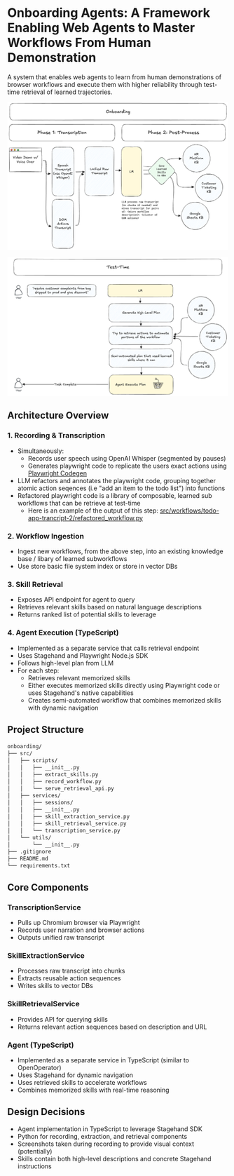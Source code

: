 # Onboarding Agents: A Framework Enabling Web Agents to Master Workflows From Human Demonstration

A system that enables web agents to learn from human demonstrations of browser workflows and execute them with higher reliability through test-time retrieval of learned trajectories.

<p align="center"><img src="assets/onboarding-diagram.png" alt="Phase 1: Onboarding" width="850"></p>
<p align="center"><img src="assets/test-time-diagram.png" alt="Phase 2: Test-Time" width="850"></p>


## Architecture Overview

### 1. Recording & Transcription
- Simultaneously:
  - Records user speech using OpenAI Whisper (segmented by pauses)
  - Generates playwright code to replicate the users exact actions using [Playwright Codegen](https://playwright.dev/python/docs/codegen)
- LLM refactors and annotates the playwright code, grouping together atomic action seqences (i.e "add an item to the todo list") into functions
- Refactored playwright code is a library of composable, learned sub workflows that can be retrieve at test-time
  - Here is an example of the output of this step: [src/workflows/todo-app-trancript-2/refactored_workflow.py](src/workflows/todo-app-trancript-2/refactored_workflow.py)

### 2. Workflow Ingestion
- Ingest new workflows, from the above step, into an existing knowledge base / libary of learned subworkflows
- Use store basic file system index or store in vector DBs

### 3. Skill Retrieval
- Exposes API endpoint for agent to query
- Retrieves relevant skills based on natural language descriptions
- Returns ranked list of potential skills to leverage

### 4. Agent Execution (TypeScript)
- Implemented as a separate service that calls retrieval endpoint
- Uses Stagehand and Playwright Node.js SDK 
- Follows high-level plan from LLM
- For each step:
  - Retrieves relevant memorized skills
  - Either executes memorized skills directly using Playwright code or uses Stagehand's native capabilities
  - Creates semi-automated workflow that combines memorized skills with dynamic navigation

## Project Structure

```
onboarding/
├── src/
│   ├── scripts/
│   │   ├── __init__.py
│   │   ├── extract_skills.py
│   │   ├── record_workflow.py
│   │   └── serve_retrieval_api.py
│   ├── services/
│   │   ├── sessions/
│   │   ├── __init__.py
│   │   ├── skill_extraction_service.py
│   │   ├── skill_retrieval_service.py
│   │   └── transcription_service.py
│   └── utils/
│       └── __init__.py
├── .gitignore
├── README.md
└── requirements.txt
```

## Core Components

### TranscriptionService
- Pulls up Chromium browser via Playwright
- Records user narration and browser actions
- Outputs unified raw transcript

### SkillExtractionService
- Processes raw transcript into chunks
- Extracts reusable action sequences
- Writes skills to vector DBs

### SkillRetrievalService
- Provides API for querying skills
- Returns relevant action sequences based on description and URL

### Agent (TypeScript)
- Implemented as a separate service in TypeScript (similar to OpenOperator)
- Uses Stagehand for dynamic navigation
- Uses retrieved skills to accelerate workflows
- Combines memorized skills with real-time reasoning

## Design Decisions

- Agent implementation in TypeScript to leverage Stagehand SDK
- Python for recording, extraction, and retrieval components
- Screenshots taken during recording to provide visual context (potentially)
- Skills contain both high-level descriptions and concrete Stagehand instructions
